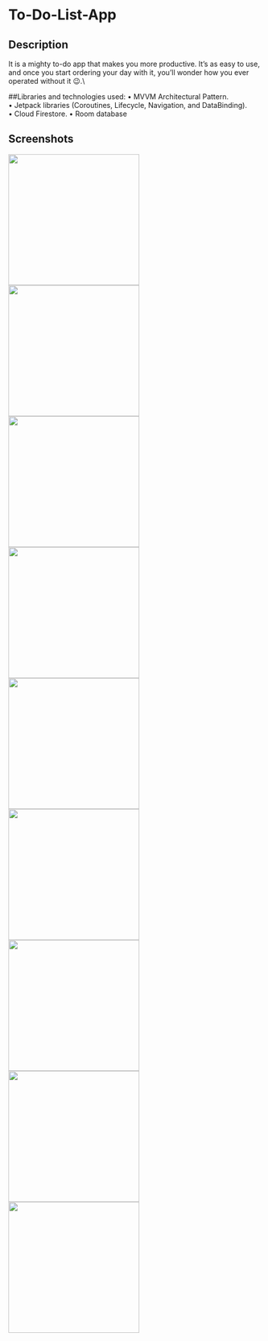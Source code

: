 # To-Do-List-App
<MahilaAlmutairi>
 
## Description
 
It is a mighty to-do app that makes you more productive. It’s as easy to use, and once you start ordering your day with it, you’ll wonder how you ever operated without it :wink:.\

 ##Libraries and technologies used:
•	MVVM Architectural Pattern.\
•	Jetpack libraries (Coroutines, Lifecycle, Navigation, and DataBinding).\
•	Cloud Firestore.
•	Room database

## Screenshots
 <img src="images\Main screen.jpeg" width="260">
  <img src="images\Add Task.jpeg" width="260">
 <img src="images\Picking a due date.jpeg" width="260">
  <img src="images\A response message.jpeg" width="260">
 <img src="images/Edit Task e.g1.jpeg" width="260">
 <img src="images/Edit Task e.g2.jpeg" width="260">
 <img src="images\Deleting a task.jpeg" width="260">
 <img src="images\switch_between_the_state_of_the_task_2.gif" width="260">
 <img src="images\Switch_between_the_state_of_the_task_1.gif" width="260">

